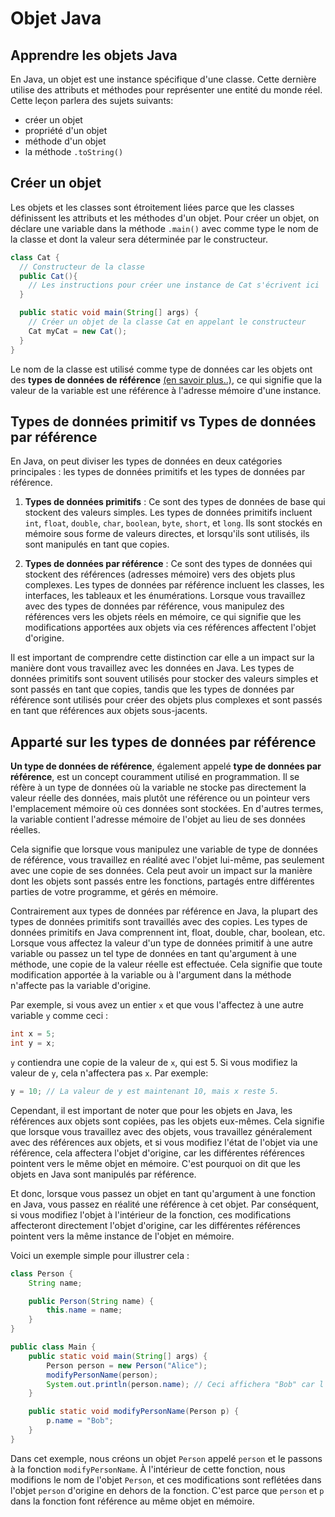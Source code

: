 # Objet Java

## Apprendre les objets Java

En Java, un objet est une instance spécifique d'une classe. Cette dernière utilise des attributs et méthodes pour représenter une entité du monde réel. Cette leçon parlera des sujets suivants:

- créer un objet
- propriété d'un objet
- méthode d'un objet
- la méthode `.toString()`

## Créer un objet

  Les objets et les classes sont étroitement liées parce que les classes définissent les attributs et les méthodes d'un objet. Pour créer un objet, on déclare une variable dans la méthode `.main()` avec comme type le nom de la classe et dont la valeur sera déterminée par le constructeur.

```java
class Cat {
  // Constructeur de la classe
  public Cat(){
    // Les instructions pour créer une instance de Cat s'écrivent ici
  }

  public static void main(String[] args) {
    // Créer un objet de la classe Cat en appelant le constructeur
    Cat myCat = new Cat();
  }
}
```

Le nom de la classe est utilisé comme type de données car les objets ont des **types de données de référence** [(en savoir plus..)](#head2), ce qui signifie que la valeur de la variable est une référence à l'adresse mémoire d'une instance.



## <a id="head2">Types de données primitif vs Types de données par référence</a>

En Java, on peut diviser les types de données en deux catégories principales : les types de données primitifs et les types de données par référence.

1. **Types de données primitifs** : Ce sont des types de données de base qui stockent des valeurs simples. Les types de données primitifs incluent `int`, `float`, `double`, `char`, `boolean`, `byte`, `short`, et `long`. Ils sont stockés en mémoire sous forme de valeurs directes, et lorsqu'ils sont utilisés, ils sont manipulés en tant que copies.

2. **Types de données par référence** : Ce sont des types de données qui stockent des références (adresses mémoire) vers des objets plus complexes. Les types de données par référence incluent les classes, les interfaces, les tableaux et les énumérations. Lorsque vous travaillez avec des types de données par référence, vous manipulez des références vers les objets réels en mémoire, ce qui signifie que les modifications apportées aux objets via ces références affectent l'objet d'origine.

Il est important de comprendre cette distinction car elle a un impact sur la manière dont vous travaillez avec les données en Java. Les types de données primitifs sont souvent utilisés pour stocker des valeurs simples et sont passés en tant que copies, tandis que les types de données par référence sont utilisés pour créer des objets plus complexes et sont passés en tant que références aux objets sous-jacents.

## Apparté sur les types de données par référence

**Un type de données de référence**, également appelé **type de données par référence**, est un concept couramment utilisé en programmation. Il se réfère à un type de données où la variable ne stocke pas directement la valeur réelle des données, mais plutôt une référence ou un pointeur vers l'emplacement mémoire où ces données sont stockées. En d'autres termes, la variable contient l'adresse mémoire de l'objet au lieu de ses données réelles.

Cela signifie que lorsque vous manipulez une variable de type de données de référence, vous travaillez en réalité avec l'objet lui-même, pas seulement avec une copie de ses données. Cela peut avoir un impact sur la manière dont les objets sont passés entre les fonctions, partagés entre différentes parties de votre programme, et gérés en mémoire.

Contrairement aux types de données par référence en Java, la plupart des types de données primitifs sont travaillés avec des copies. Les types de données primitifs en Java comprennent int, float, double, char, boolean, etc. Lorsque vous affectez la valeur d'un type de données primitif à une autre variable ou passez un tel type de données en tant qu'argument à une méthode, une copie de la valeur réelle est effectuée. Cela signifie que toute modification apportée à la variable ou à l'argument dans la méthode n'affecte pas la variable d'origine.

Par exemple, si vous avez un entier `x` et que vous l'affectez à une autre variable `y` comme ceci :

```java
int x = 5;
int y = x;
```

`y` contiendra une copie de la valeur de `x`, qui est 5. Si vous modifiez la valeur de `y`, cela n'affectera pas `x`. Par exemple:

```java
y = 10; // La valeur de y est maintenant 10, mais x reste 5.
```

Cependant, il est important de noter que pour les objets en Java, les références aux objets sont copiées, pas les objets eux-mêmes. Cela signifie que lorsque vous travaillez avec des objets, vous travaillez généralement avec des références aux objets, et si vous modifiez l'état de l'objet via une référence, cela affectera l'objet d'origine, car les différentes références pointent vers le même objet en mémoire. C'est pourquoi on dit que les objets en Java sont manipulés par référence.

Et donc, lorsque vous passez un objet en tant qu'argument à une fonction en Java, vous passez en réalité une référence à cet objet. Par conséquent, si vous modifiez l'objet à l'intérieur de la fonction, ces modifications affecteront directement l'objet d'origine, car les différentes références pointent vers la même instance de l'objet en mémoire.

Voici un exemple simple pour illustrer cela :

```java
class Person {
    String name;

    public Person(String name) {
        this.name = name;
    }
}

public class Main {
    public static void main(String[] args) {
        Person person = new Person("Alice");
        modifyPersonName(person);
        System.out.println(person.name); // Ceci affichera "Bob" car l'objet a été modifié dans la fonction.
    }

    public static void modifyPersonName(Person p) {
        p.name = "Bob";
    }
}
```

Dans cet exemple, nous créons un objet `Person` appelé `person` et le passons à la fonction `modifyPersonName`. À l'intérieur de cette fonction, nous modifions le nom de l'objet `Person`, et ces modifications sont reflétées dans l'objet `person` d'origine en dehors de la fonction. C'est parce que `person` et `p` dans la fonction font référence au même objet en mémoire.
